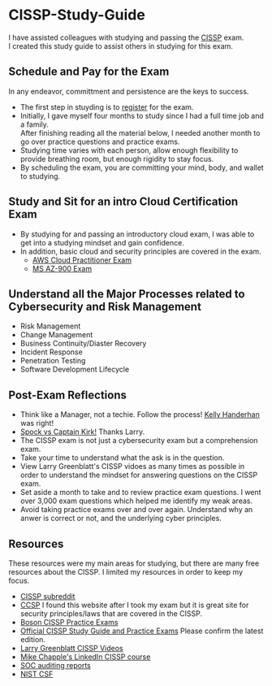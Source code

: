 # CISSP-Study-Guide
I have assisted colleagues with studying and passing the [CISSP](https://www.isc2.org/Certifications/CISSP) exam.  
I created this study guide to assist others in studying for this exam.

## Schedule and Pay for the Exam
In any endeavor, committment and persistence are the keys to success.
- The first step in stuyding is to [register](https://www.isc2.org/Register-for-Exam) for the exam.
- Initially, I gave myself four months to study since I had a full time job and a family.  
After finishing reading all the material below, I needed another month to go over practice questions and practice exams.  
- Studying time varies with each person, allow enough flexibility to provide breathing room, but enough rigidity to stay focus.  
- By scheduling the exam, you are committing your mind, body, and wallet to studying.

## Study and Sit for an intro Cloud Certification Exam
- By studying for and passing an introductory cloud exam, I was able to get into a studying mindset and gain confidence.
- In addition, basic cloud and security principles are covered in the exam.  
  - [AWS Cloud Practitioner Exam](https://aws.amazon.com/training/learn-about/cloud-practitioner/?trk=e625a6af-e0c0-4e85-85da-3194b8b9eb1e&sc_channel=ps&s_kwcid=AL!4422!3!503167989022!e!!g!!aws%20cloud%20fundamentals%20training&ef_id=Cj0KCQiAsdKbBhDHARIsANJ6-jfcQhAn_QcJ2Y9RpDh1YhhjW4M82ONd4YHNnjvkC6XySVWaeZ35g_gaAsZ1EALw_wcB:G:s&s_kwcid=AL!4422!3!503167989022!e!!g!!aws%20cloud%20fundamentals%20training)
  - [MS AZ-900 Exam](https://learn.microsoft.com/en-us/certifications/exams/az-900)

## Understand all the Major Processes related to Cybersecurity and Risk Management
- Risk Management
- Change Management
- Business Continuity/Diaster Recovery
- Incident Response
- Penetration Testing
- Software Development Lifecycle

## Post-Exam Reflections
- Think like a Manager, not a techie. Follow the process! [Kelly Handerhan](https://www.youtube.com/watch?v=v2Y6Zog8h2A&t=90s&ab_channel=KellyHanderhan) was right!
- [Spock vs Captain Kirk!](https://www.youtube.com/watch?v=KG9JN9X4_ZI&ab_channel=MaxQuasar)  Thanks Larry. 
- The CISSP exam is not just a cybersecurity exam but a comprehension exam. 
- Take your time to understand what the ask is in the question.
- View Larry Greenblatt's CISSP vidoes as many times as possible in order to understand the mindset for answering questions on the CISSP exam.
- Set aside a month to take and to review practice exam questions.  I went over 3,000 exam questions which helped me identify my weak areas.
- Avoid taking practice exams over and over again.  Understand why an anwer is correct or not, and the underlying cyber principles.

## Resources
These resources were my main areas for studying, but there are many free resources about the CISSP. I limited my resources in order to keep my focus. 

- [CISSP subreddit](https://www.reddit.com/r/cissp/)
- [CCSP](https://ccsp.alukos.com/) I found this website after I took my exam but it is great site for security principles/laws that are covered in the CISSP.
- [Boson CISSP Practice Exams](https://www.boson.com/certification/cissp)
- [Official CISSP Study Guide and Practice Exams](https://www.amazon.ca/dp/1119790026/ref=sspa_dk_detail_3?psc=1&pd_rd_i=1119790026&pd_rd_w=k135G&content-id=amzn1.sym.c7dca932-da6a-44fc-af09-cc68d2449b34&pf_rd_p=c7dca932-da6a-44fc-af09-cc68d2449b34&pf_rd_r=FM00T75NDKEKSRZ3TAAZ&pd_rd_wg=3SuEt&pd_rd_r=4a317dbd-3558-42ec-9bc9-e42064b5187d&s=books&sp_csd=d2lkZ2V0TmFtZT1zcF9kZXRhaWw) Please confirm the latest edition.
- [Larry Greenblatt CISSP Videos](https://www.youtube.com/watch?v=wFc333ZE1KM&list=PLpiwOCDosEX7tNQGeXuuPV-frRgmtGicy&ab_channel=MaxQuasar)
- [Mike Chapple's LinkedIn CISSP course](https://www.linkedin.com/learning/paths/0930d8ed-be90-370e-824c-5cfdde530e65?u=67552850)
- [SOC auditing reports](https://ccsp.alukos.com/standards/aicpa-soc/)
- [NIST CSF](https://www.nist.gov/cyberframework)
